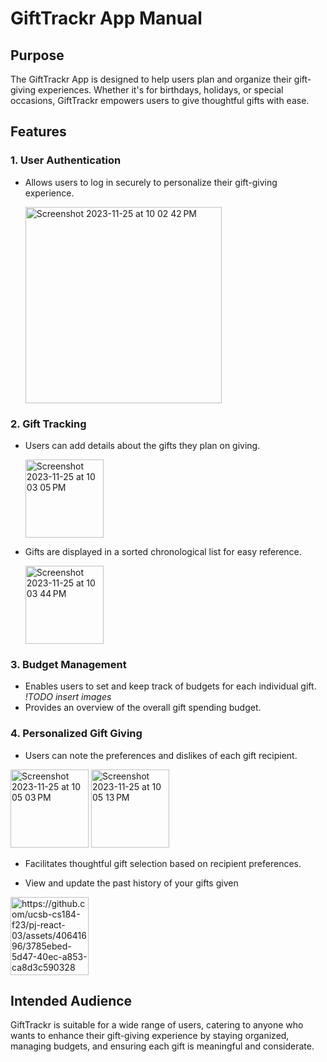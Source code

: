 # GiftTrackr App Manual

## Purpose

The GiftTrackr App is designed to help users plan and organize their gift-giving experiences. Whether it's for birthdays, holidays, or special occasions, GiftTrackr empowers users to give thoughtful gifts with ease.

## Features

### 1. User Authentication
   - Allows users to log in securely to personalize their gift-giving experience.

     <img width="314" alt="Screenshot 2023-11-25 at 10 02 42 PM" src="https://github.com/ucsb-cs184-f23/pj-react-03/assets/65988599/cea48443-d503-45cd-af87-daf35fc1c5d4">


### 2. Gift Tracking
   - Users can add details about the gifts they plan on giving.
     
     <img width="125" alt="Screenshot 2023-11-25 at 10 03 05 PM" src="https://github.com/ucsb-cs184-f23/pj-react-03/assets/65988599/972d7916-f3f0-437b-a7e1-c2843a4665ec">

   - Gifts are displayed in a sorted chronological list for easy reference.
     
     <img width="125" alt="Screenshot 2023-11-25 at 10 03 44 PM" src="https://github.com/ucsb-cs184-f23/pj-react-03/assets/65988599/832ae0b6-d183-4712-af32-2cd19c8f5426">

### 3. Budget Management
   - Enables users to set and keep track of budgets for each individual gift.
    *!TODO insert images*
   - Provides an overview of the overall gift spending budget.

### 4. Personalized Gift Giving
   - Users can note the preferences and dislikes of each gift recipient.
     
<img width="125" alt="Screenshot 2023-11-25 at 10 05 03 PM" src="https://github.com/ucsb-cs184-f23/pj-react-03/assets/65988599/d9718d6a-c58c-48cf-8f12-571e3ce460b0">

<img width="125" alt="Screenshot 2023-11-25 at 10 05 13 PM" src="https://github.com/ucsb-cs184-f23/pj-react-03/assets/65988599/eaa968ca-fc24-4ad0-815e-74850f0adf6c">

   - Facilitates thoughtful gift selection based on recipient preferences.

   - View and update the past history of your gifts given

<img width="125" alt="https://github.com/ucsb-cs184-f23/pj-react-03/assets/40641696/3785ebed-5d47-40ec-a853-ca8d3c590328">

## Intended Audience

GiftTrackr is suitable for a wide range of users, catering to anyone who wants to enhance their gift-giving experience by staying organized, managing budgets, and ensuring each gift is meaningful and considerate.
